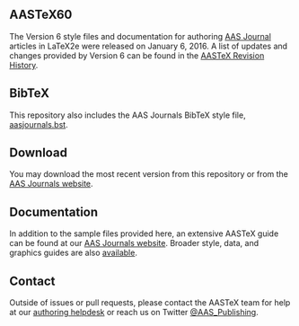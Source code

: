 ## AASTeX60
The Version 6 style files and documentation for authoring [AAS Journal](http://journals.aas.org) articles in LaTeX2e were released on January 6, 2016. A list of updates and changes provided by Version 6 can be found in the [AASTeX Revision History](http://journals.aas.org/authors/aastex/revisionhistory.html). 

## BibTeX
This repository also includes the AAS Journals BibTeX style file, [aasjournals.bst](bst/aasjournals.bst).

## Download
You may download the most recent version from this repository or from the [AAS Journals website](http://journals.aas.org/authors/aastex.html). 

## Documentation
In addition to the sample files provided here, an extensive AASTeX guide can be found at our [AAS Journals website](http://journals.aas.org/authors/aastex/aasguide.html). Broader style, data, and graphics guides are also [available](http://journals.aas.org/authors/). 

## Contact
Outside of issues or pull requests, please contact the AASTeX team for help at our [authoring helpdesk](mailto:authors@aas.org) or reach us on Twitter [@AAS_Publishing](https://twitter.com/AAS_Publishing).

